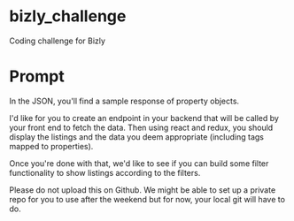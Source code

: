 # bizly_challenge
Coding challenge for Bizly

# Prompt
In the JSON, you'll find a sample response of property objects.

I'd like for you to create an endpoint in your backend that will be called by your front end to fetch the data. Then using react and redux, you should display the listings and the data you deem appropriate (including tags mapped to properties).

Once you're done with that, we'd like to see if you can build some filter functionality to show listings according to the filters.

Please do not upload this on Github. We might be able to set up a private repo for you to use after the weekend but for now, your local git will have to do.